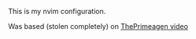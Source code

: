 This is my nvim configuration.

Was based (stolen completely) on [ThePrimeagen video](https://www.youtube.com/watch?v=w7i4amO_zaE)
